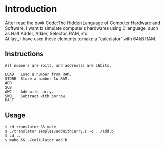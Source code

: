 # Introduction

After read the book Code:The Hidden Language of Computer Hardware and Software, I want to simulate computer's hardwares using C language, such as Half Adder, Adder, Selector, RAM, etc.  
At last, I have used these elements to make a "calculator" with 64kB RAM.

## Instructions

```
All numbers are 8bits, and addresses are 16bits.  

LOAD   Load a number from RAM.  
STORE  Store a number to RAM.  
ADD  
SUB  
AWC    Add with carry.  
SWB    Subtract with borrow.  
HALT
```

## Usage

```
$ cd translator && make
$ ./translator samples/addWithCarry.s -o ../add.b
$ cd ..
$ make && ./calculator add.b
```
